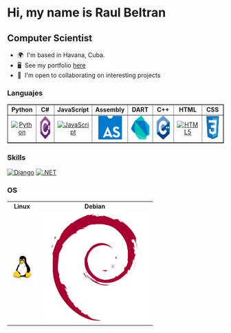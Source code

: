 Hi, my name is Raul Beltran
================================

Computer Scientist
------------------------
* 🌍  I'm based in Havana, Cuba.
* 🖥️  See my portfolio [here](https://rb58853.github.io/CV/)
* 🤝  I'm open to collaborating on interesting projects




### Languajes
<table width="auto" border="1" cellspacing="0" cellpadding="0">
    <tr>  
        <td width="60" align="center">
            <b>Python</b>
        </td>
        <td width="60" align="center">
            <b>C#</b>
        </td>
        <td width="60" align="center">
            <b>JavaScript</b>
        </td>
        <td width="60" align="center">
            <b>Assembly</b>
        </td>
        <td width="60" align="center">
            <b>DART</b>
        </td>
        <td width="60" align="center">
            <b>C++</b>
        </td>
        <td width="60" align="center">
            <b>HTML</b>
        </td>
        <td width="60" align="center">
            <b>CSS</b>
        </td>
    </tr>
    <tr>  
        <td width="60" align="center">
            <a href="https://www.python.org/" target="_blank" rel="noreferrer">
                <img src="https://raw.githubusercontent.com/danielcranney/readme-generator/main/public/icons/skills/python-colored.svg" width="55" height="55" alt="Python" />
            </a>
        </td>
        <td width="60" align="center">
            <a href="https://docs.microsoft.com/en-us/dotnet/csharp/" target="_blank" rel="noreferrer"><img src="https://raw.githubusercontent.com/devicons/devicon/master/icons/csharp/csharp-original.svg" width="55" height="55" alt="C#" /></a>
        </td>
        <td width="60" align="center">
            <a href="https://developer.mozilla.org/en-US/docs/Web/JavaScript" target="_blank" rel="noreferrer"><img src="https://raw.githubusercontent.com/danielcranney/readme-generator/main/public/icons/skills/javascript-colored.svg" width="55" height="55" alt="JavaScript" /></a>
        </td>
        <td width="60" align="center">
            <a href="" target="_blank" rel="noreferrer"><img src="https://github.com/rb58853/rb58853/blob/main/assets/asm.svg" width="55" height="55" alt="MIPS" /></a>
        </td>
         <td width="60" align="center">
            <a href=""target="_blank" rel="noreferrer"><img src="https://raw.githubusercontent.com/devicons/devicon/master/icons/dart/dart-original.svg" width="55" height="55" alt="C#" /></a>
        </td>
         <td width="60" align="center">
            <a href=""target="_blank" rel="noreferrer"><img src="https://raw.githubusercontent.com/devicons/devicon/master/icons/cplusplus/cplusplus-original.svg" width="55" height="55" alt="C#" /></a>
        </td>
        <td width="60" align="center">
            <a href="https://developer.mozilla.org/en-US/docs/Glossary/HTML5" target="_blank" rel="noreferrer"><img src="https://raw.githubusercontent.com/danielcranney/readme-generator/main/public/icons/skills/html5-colored.svg" width="55" height="55" alt="HTML5" /></a>
        </td>
        <td width="60" align="center">
            <a href="" target="_blank" rel="noreferrer"><img src="https://raw.githubusercontent.com/devicons/devicon/master/icons/css3/css3-original.svg" width="55" height="55" alt="C#" /></a>
        </td>
    </tr>
</table>

### Skills
<div align="left" gap="100">
<a href="https://www.djangoproject.com" target="_blank" rel="noreferrer"><img src="https://raw.githubusercontent.com/danielcranney/readme-generator/main/public/icons/skills/django-colored.svg" width="36" height="36" alt="Django" /></a>
<a href="https://dotnet.microsoft.com/en-us/" target="_blank" rel="noreferrer"><img src="https://raw.githubusercontent.com/danielcranney/readme-generator/main/public/icons/skills/dot-net-colored.svg" width="36" height="36" alt=".NET" /></a>

</div>


### OS
<table width="auto" border="0" cellspacing="0" cellpadding="0">
    <tr>  
        <td align="center">
            <b>Linux</b>
        </td>
        <td align="center">
            <b>Debian</b>
        </td>
    </tr>
    <tr>  
        <td width="fill-content" align="center">
            <a href = "https://www.privacyguides.org/en/os/linux-overview/#:~:text=Linux%20is%20an%20open%2Dsource,computers%20from%20the%20ground%20up."> <img src="https://raw.githubusercontent.com/devicons/devicon/master/icons/linux/linux-original.svg" title="Linux" alt="Linux" width="55" height="55"/> </a> 
        </td>
        <td width="fill-content" align="center">
            <a href = "https://operavps.com/blog/what-is-debian/#:~:text=Debian%20is%20free%2C%20open%2Dsource,Linux%20are%20based%20on%20it."><img src="https://raw.githubusercontent.com/devicons/devicon/master/icons/debian/debian-original.svg"/> </a> 
        </td>
    </tr>
</table>